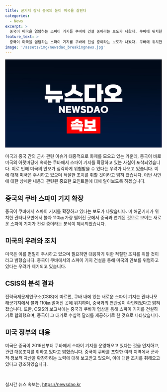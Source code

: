 ```yaml
---
title: 군기지 감시 중국의 눈이 미국을 살핀다
categories:
  - News
excerpt: >
  중국이 미국을 염탐하는 스파이 기지를 쿠바에 건설 중이라는 보도가 나왔다. 쿠바에 위치한 스파이 기지는 미 군사 시설과의 거리가 가까워 미국 안보를 위협할 수 있다. 미 정부는 중국의 이러한 활동을 주시하고 필요시 적절한 조치를 취할 것이라고 밝혔다. 분석가들은 중국의 쿠바 스파이 기지 건설이 미국에 대한 강력한 도전이 될 수 있다고 경고했다. 중국이 전 세계적으로 군사 및 정보 자산을 확장하는 노력의 일환으로 쿠바에 스파이 기지를 건설하는 것으로 보인다. 미국은 중국의 이러한 시도에 대해 경계하며 대응 조치를 취해온 것으로 전해졌다.
feature_text: >
  중국이 미국을 염탐하는 스파이 기지를 쿠바에 건설 중이라는 보도가 나왔다. 쿠바에 위치한 스파이 기지는 미 군사 시설과의 거리가 가까워 미국 안보를 위협할 수 있다. 미 정부는 중국의 이러한 활동을 주시하고 필요시 적절한 조치를 취할 것이라고 밝혔다. 분석가들은 중국의 쿠바 스파이 기지 건설이 미국에 대한 강력한 도전이 될 수 있다고 경고했다. 중국이 전 세계적으로 군사 및 정보 자산을 확장하는 노력의 일환으로 쿠바에 스파이 기지를 건설하는 것으로 보인다. 미국은 중국의 이러한 시도에 대해 경계하며 대응 조치를 취해온 것으로 전해졌다.
image: '/assets/img/newsdao_breakingnews.jpg'
---
```


<p><img src="/assets/img/newsdao_breakingnews.jpg" alt="flaretime 속보" /></p>

<p data-ke-size="size16">미국과 중국 간의 군사 관련 이슈가 대중적으로 화제를 모으고 있는 가운데, 중국이 바로 미국의 아랫마당에 속하는 쿠바에서 스파이 기지를 확장하고 있는 사실이 포착되었습니다. 이로 인해 미국의 안보가 심각하게 위협받을 수 있다는 우려가 나오고 있습니다. 이에 대해 미국은 주시하고 있으며 적절한 조치를 취할 것이라고 밝혀 왔습니다. 이번 사안에 대한 상세한 내용과 관련된 중요한 포인트들에 대해 알아보도록 하겠습니다.</p>

<h2 data-ke-size="size26">중국의 쿠바 스파이 기지 확장</h2>

<p>중국이 쿠바에서 스파이 기지를 확장하고 있다는 보도가 나왔습니다. 미 해군기지가 위치한 관타나모만에서 불과 110㎞ 가량 떨어진 곳에서 중국과 연계된 것으로 보이는 새로운 스파이 기지가 건설 중이라는 분석이 제시되었습니다.</p>

<h2 data-ke-size="size26">미국의 우려와 조치</h2>

<p>미국은 이를 면밀히 주시하고 있으며 필요하면 대응하기 위한 적절한 조치를 취할 것이라고 밝혔습니다. 중국이 쿠바에서의 스파이 기지 건설을 통해 미국의 안보를 위협하고 있다는 우려가 제기되고 있습니다.</p>

<h2 data-ke-size="size26">CSIS의 분석 결과</h2>

<p>전략국제문제연구소(CSIS)에 따르면, 쿠바 내에 있는 새로운 스파이 기지는 관타나모 해군기지에서 불과 110㎞ 떨어진 곳에 위치하며, 중국과의 연관성이 확인되었다고 밝혀졌습니다. 또한, CSIS의 보고서에는 중국과 쿠바가 협상을 통해 스파이 기지를 건설하기로 합의했으며, 중국이 그 대가로 수십억 달러를 제공하기로 한 것으로 나타났습니다.</p>

<h2 data-ke-size="size26">미국 정부의 대응</h2>

<p>미국은 중국이 2019년부터 쿠바에서 스파이 기지를 운영해오고 있다는 것을 인지하고, 관련 대응조치를 취하고 있다고 밝혔습니다. 중국이 쿠바를 포함한 여러 지역에서 군사적·정보적 자산을 확장하려는 노력에 대해 보고받고 있으며, 이에 대한 조치를 취해오고 있다고 강조하였습니다.</p>

<p data-ke-size="size16">&nbsp;</p>
실시간 뉴스 속보는, <a href="https://newsdao.kr" rel="dofollow">https://newsdao.kr</a>



